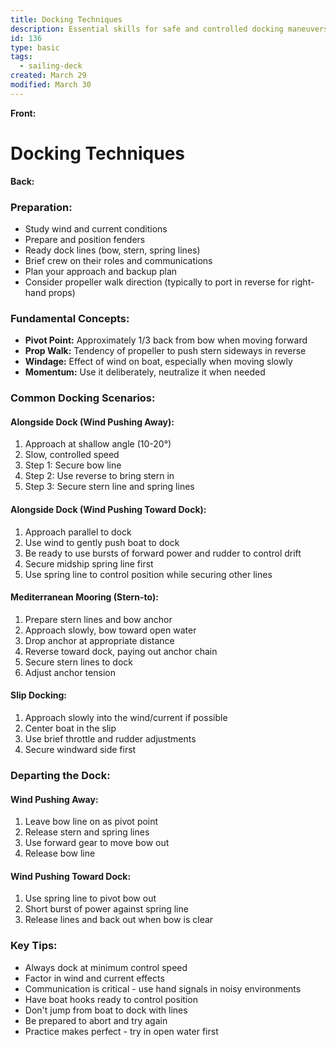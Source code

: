 ```yaml
---
title: Docking Techniques
description: Essential skills for safe and controlled docking maneuvers
id: 136
type: basic
tags:
  - sailing-deck
created: March 29
modified: March 30
---
```


**Front:**
# Docking Techniques

**Back:**
<div class="preparation">
  <h3>Preparation:</h3>
  <ul>
    <li>Study wind and current conditions</li>
    <li>Prepare and position fenders</li>
    <li>Ready dock lines (bow, stern, spring lines)</li>
    <li>Brief crew on their roles and communications</li>
    <li>Plan your approach and backup plan</li>
    <li>Consider propeller walk direction (typically to port in reverse for right-hand props)</li>
  </ul>
</div>

<div class="fundamental-concepts">
  <h3>Fundamental Concepts:</h3>
  <ul>
    <li><strong>Pivot Point:</strong> Approximately 1/3 back from bow when moving forward</li>
    <li><strong>Prop Walk:</strong> Tendency of propeller to push stern sideways in reverse</li>
    <li><strong>Windage:</strong> Effect of wind on boat, especially when moving slowly</li>
    <li><strong>Momentum:</strong> Use it deliberately, neutralize it when needed</li>
  </ul>
</div>

<div class="docking-scenarios">
  <h3>Common Docking Scenarios:</h3>

  <h4>Alongside Dock (Wind Pushing Away):</h4>
  <ol>
    <li>Approach at shallow angle (10-20°)</li>
    <li>Slow, controlled speed</li>
    <li>Step 1: Secure bow line</li>
    <li>Step 2: Use reverse to bring stern in</li>
    <li>Step 3: Secure stern line and spring lines</li>
  </ol>

  <h4>Alongside Dock (Wind Pushing Toward Dock):</h4>
  <ol>
    <li>Approach parallel to dock</li>
    <li>Use wind to gently push boat to dock</li>
    <li>Be ready to use bursts of forward power and rudder to control drift</li>
    <li>Secure midship spring line first</li>
    <li>Use spring line to control position while securing other lines</li>
  </ol>

  <h4>Mediterranean Mooring (Stern-to):</h4>
  <ol>
    <li>Prepare stern lines and bow anchor</li>
    <li>Approach slowly, bow toward open water</li>
    <li>Drop anchor at appropriate distance</li>
    <li>Reverse toward dock, paying out anchor chain</li>
    <li>Secure stern lines to dock</li>
    <li>Adjust anchor tension</li>
  </ol>

  <h4>Slip Docking:</h4>
  <ol>
    <li>Approach slowly into the wind/current if possible</li>
    <li>Center boat in the slip</li>
    <li>Use brief throttle and rudder adjustments</li>
    <li>Secure windward side first</li>
  </ol>
</div>

<div class="departing">
  <h3>Departing the Dock:</h3>

  <h4>Wind Pushing Away:</h4>
  <ol>
    <li>Leave bow line on as pivot point</li>
    <li>Release stern and spring lines</li>
    <li>Use forward gear to move bow out</li>
    <li>Release bow line</li>
  </ol>

  <h4>Wind Pushing Toward Dock:</h4>
  <ol>
    <li>Use spring line to pivot bow out</li>
    <li>Short burst of power against spring line</li>
    <li>Release lines and back out when bow is clear</li>
  </ol>
</div>

<div class="key-tips">
  <h3>Key Tips:</h3>
  <ul>
    <li>Always dock at minimum control speed</li>
    <li>Factor in wind and current effects</li>
    <li>Communication is critical - use hand signals in noisy environments</li>
    <li>Have boat hooks ready to control position</li>
    <li>Don't jump from boat to dock with lines</li>
    <li>Be prepared to abort and try again</li>
    <li>Practice makes perfect - try in open water first</li>
  </ul>
</div>